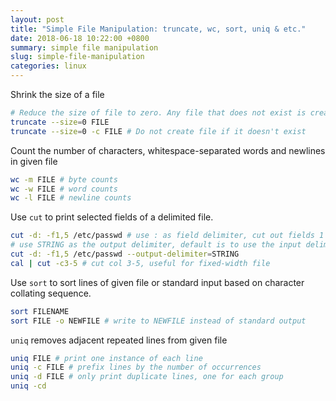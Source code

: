 ```yaml
---
layout: post
title: "Simple File Manipulation: truncate, wc, sort, uniq & etc."
date: 2018-06-18 10:22:00 +0800
summary: simple file manipulation
slug: simple-file-manipulation
categories: linux
---
```


Shrink the size of a file 
```bash
# Reduce the size of file to zero. Any file that does not exist is created
truncate --size=0 FILE 
truncate --size=0 -c FILE # Do not create file if it doesn't exist
```

Count the number of characters, whitespace-separated words and newlines in given file
```bash
wc -m FILE # byte counts
wc -w FILE # word counts
wc -l FILE # newline counts
```

Use `cut` to print selected fields of a delimited file.
```bash
cut -d: -f1,5 /etc/passwd # use : as field delimiter, cut out fields 1 and 5
# use STRING as the output delimiter, default is to use the input delimiter
cut -d: -f1,5 /etc/passwd --output-delimiter=STRING 
cal | cut -c3-5 # cut col 3-5, useful for fixed-width file
```

Use `sort` to sort lines of given file or standard input based on character collating sequence.
```bash
sort FILENAME
sort FILE -o NEWFILE # write to NEWFILE instead of standard output
```

`uniq` removes adjacent repeated lines from given file
```bash
uniq FILE # print one instance of each line
uniq -c FILE # prefix lines by the number of occurrences
uniq -d FILE # only print duplicate lines, one for each group
uniq -cd
```




